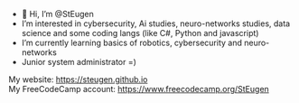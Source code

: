 - 👋 Hi, I’m @StEugen
- I’m interested in cybersecurity, Ai studies, neuro-networks studies, data science and some coding langs (like C#, Python and javascript)
- I’m currently learning basics of robotics, cybersecurity and neuro-networks
- Junior system administrator =)

My website: https://steugen.github.io
<br>
My FreeCodeCamp account: https://www.freecodecamp.org/StEugen

<!---
StEugen/StEugen is a ✨ special ✨ repository because its `README.md` (this file) appears on your GitHub profile.
You can click the Preview link to take a look at your changes.
--->

